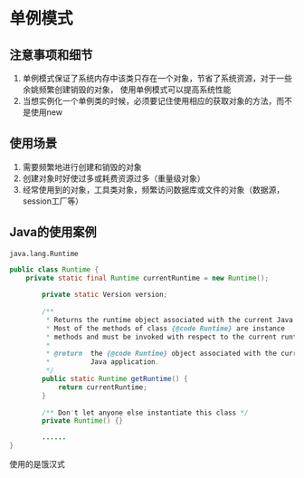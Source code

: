 # 单例模式
## 注意事项和细节
1. 单例模式保证了系统内存中该类只存在一个对象，节省了系统资源，对于一些余姚频繁创建销毁的对象，
    使用单例模式可以提高系统性能
2. 当想实例化一个单例类的时候，必须要记住使用相应的获取对象的方法，而不是使用new

## 使用场景
1. 需要频繁地进行创建和销毁的对象 
2. 创建对象时好使过多或耗费资源过多（重量级对象）
3. 经常使用到的对象，工具类对象，频繁访问数据库或文件的对象（数据源，session工厂等）

## Java的使用案例
`java.lang.Runtime`
```java
public class Runtime {
    private static final Runtime currentRuntime = new Runtime();
    
        private static Version version;
    
        /**
         * Returns the runtime object associated with the current Java application.
         * Most of the methods of class {@code Runtime} are instance
         * methods and must be invoked with respect to the current runtime object.
         *
         * @return  the {@code Runtime} object associated with the current
         *          Java application.
         */
        public static Runtime getRuntime() {
            return currentRuntime;
        }
    
        /** Don't let anyone else instantiate this class */
        private Runtime() {}

        ......
}
```
使用的是饿汉式
